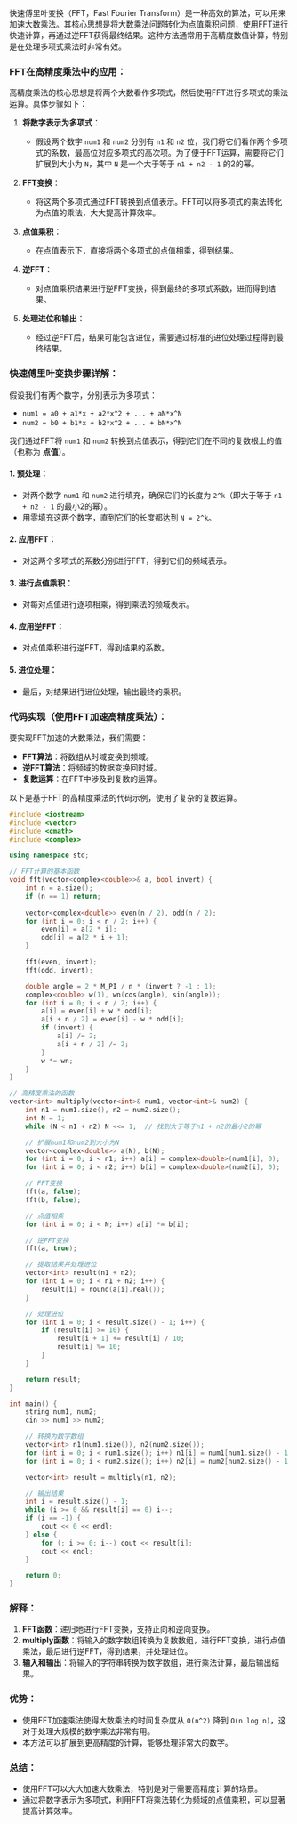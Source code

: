 快速傅里叶变换（FFT，Fast Fourier Transform）是一种高效的算法，可以用来加速大数乘法。其核心思想是将大数乘法问题转化为点值乘积问题，使用FFT进行快速计算，再通过逆FFT获得最终结果。这种方法通常用于高精度数值计算，特别是在处理多项式乘法时非常有效。

### FFT在高精度乘法中的应用：

高精度乘法的核心思想是将两个大数看作多项式，然后使用FFT进行多项式的乘法运算。具体步骤如下：

1. **将数字表示为多项式**：
    
    - 假设两个数字 `num1` 和 `num2` 分别有 `n1` 和 `n2` 位，我们将它们看作两个多项式的系数，最高位对应多项式的高次项。为了便于FFT运算，需要将它们扩展到大小为 `N`，其中 `N` 是一个大于等于 `n1 + n2 - 1` 的2的幂。
2. **FFT变换**：
    
    - 将这两个多项式通过FFT转换到点值表示。FFT可以将多项式的乘法转化为点值的乘法，大大提高计算效率。
3. **点值乘积**：
    
    - 在点值表示下，直接将两个多项式的点值相乘，得到结果。
4. **逆FFT**：
    
    - 对点值乘积结果进行逆FFT变换，得到最终的多项式系数，进而得到结果。
5. **处理进位和输出**：
    
    - 经过逆FFT后，结果可能包含进位，需要通过标准的进位处理过程得到最终结果。

### 快速傅里叶变换步骤详解：

假设我们有两个数字，分别表示为多项式：

- `num1 = a0 + a1*x + a2*x^2 + ... + aN*x^N`
- `num2 = b0 + b1*x + b2*x^2 + ... + bN*x^N`

我们通过FFT将 `num1` 和 `num2` 转换到点值表示，得到它们在不同的复数根上的值（也称为 **点值**）。

#### 1. 预处理：

- 对两个数字 `num1` 和 `num2` 进行填充，确保它们的长度为 `2^k`（即大于等于 `n1 + n2 - 1` 的最小2的幂）。
- 用零填充这两个数字，直到它们的长度都达到 `N = 2^k`。

#### 2. 应用FFT：

- 对这两个多项式的系数分别进行FFT，得到它们的频域表示。

#### 3. 进行点值乘积：

- 对每对点值进行逐项相乘，得到乘法的频域表示。

#### 4. 应用逆FFT：

- 对点值乘积进行逆FFT，得到结果的系数。

#### 5. 进位处理：

- 最后，对结果进行进位处理，输出最终的乘积。

### 代码实现（使用FFT加速高精度乘法）：

要实现FFT加速的大数乘法，我们需要：

- **FFT算法**：将数组从时域变换到频域。
- **逆FFT算法**：将频域的数据变换回时域。
- **复数运算**：在FFT中涉及到复数的运算。

以下是基于FFT的高精度乘法的代码示例，使用了复杂的复数运算。

```cpp
#include <iostream>
#include <vector>
#include <cmath>
#include <complex>

using namespace std;

// FFT计算的基本函数
void fft(vector<complex<double>>& a, bool invert) {
    int n = a.size();
    if (n == 1) return;
    
    vector<complex<double>> even(n / 2), odd(n / 2);
    for (int i = 0; i < n / 2; i++) {
        even[i] = a[2 * i];
        odd[i] = a[2 * i + 1];
    }

    fft(even, invert);
    fft(odd, invert);

    double angle = 2 * M_PI / n * (invert ? -1 : 1);
    complex<double> w(1), wn(cos(angle), sin(angle));
    for (int i = 0; i < n / 2; i++) {
        a[i] = even[i] + w * odd[i];
        a[i + n / 2] = even[i] - w * odd[i];
        if (invert) {
            a[i] /= 2;
            a[i + n / 2] /= 2;
        }
        w *= wn;
    }
}

// 高精度乘法的函数
vector<int> multiply(vector<int>& num1, vector<int>& num2) {
    int n1 = num1.size(), n2 = num2.size();
    int N = 1;
    while (N < n1 + n2) N <<= 1;  // 找到大于等于n1 + n2的最小2的幂

    // 扩展num1和num2到大小为N
    vector<complex<double>> a(N), b(N);
    for (int i = 0; i < n1; i++) a[i] = complex<double>(num1[i], 0);
    for (int i = 0; i < n2; i++) b[i] = complex<double>(num2[i], 0);

    // FFT变换
    fft(a, false);
    fft(b, false);

    // 点值相乘
    for (int i = 0; i < N; i++) a[i] *= b[i];

    // 逆FFT变换
    fft(a, true);

    // 提取结果并处理进位
    vector<int> result(n1 + n2);
    for (int i = 0; i < n1 + n2; i++) {
        result[i] = round(a[i].real());
    }

    // 处理进位
    for (int i = 0; i < result.size() - 1; i++) {
        if (result[i] >= 10) {
            result[i + 1] += result[i] / 10;
            result[i] %= 10;
        }
    }

    return result;
}

int main() {
    string num1, num2;
    cin >> num1 >> num2;

    // 转换为数字数组
    vector<int> n1(num1.size()), n2(num2.size());
    for (int i = 0; i < num1.size(); i++) n1[i] = num1[num1.size() - 1 - i] - '0';
    for (int i = 0; i < num2.size(); i++) n2[i] = num2[num2.size() - 1 - i] - '0';

    vector<int> result = multiply(n1, n2);

    // 输出结果
    int i = result.size() - 1;
    while (i >= 0 && result[i] == 0) i--;
    if (i == -1) {
        cout << 0 << endl;
    } else {
        for (; i >= 0; i--) cout << result[i];
        cout << endl;
    }

    return 0;
}
```

### 解释：

1. **FFT函数**：递归地进行FFT变换，支持正向和逆向变换。
2. **multiply函数**：将输入的数字数组转换为复数数组，进行FFT变换，进行点值乘法，最后进行逆FFT，得到结果，并处理进位。
3. **输入和输出**：将输入的字符串转换为数字数组，进行乘法计算，最后输出结果。

### 优势：

- 使用FFT加速乘法使得大数乘法的时间复杂度从 `O(n^2)` 降到 `O(n log n)`，这对于处理大规模的数字乘法非常有用。
- 本方法可以扩展到更高精度的计算，能够处理非常大的数字。

### 总结：

- 使用FFT可以大大加速大数乘法，特别是对于需要高精度计算的场景。
- 通过将数字表示为多项式，利用FFT将乘法转化为频域的点值乘积，可以显著提高计算效率。